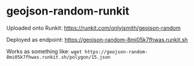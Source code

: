 # geojson-random-runkit

Uploaded onto Runkit: https://runkit.com/onlyjsmith/geojson-random

Deployed as endpoint: https://geojson-random-8mi05k7fhwas.runkit.sh

Works as something like: `wget https://geojson-random-8mi05k7fhwas.runkit.sh/polygon/15.json`
